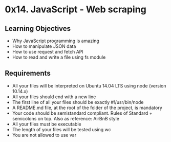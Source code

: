 # 0x14. JavaScript - Web scraping

## Learning Objectives

+ Why JavaScript programming is amazing
+ How to manipulate JSON data
+ How to use request and fetch API
+ How to read and write a file using fs module

## Requirements
+ All your files will be interpreted on Ubuntu 14.04 LTS using node (version 10.14.x)
+ All your files should end with a new line
+ The first line of all your files should be exactly #!/usr/bin/node
+ A README.md file, at the root of the folder of the project, is mandatory
+ Your code should be semistandard compliant. Rules of Standard + semicolons on top. Also as reference: AirBnB style
+ All your files must be executable
+ The length of your files will be tested using wc
+ You are not allowed to use var
